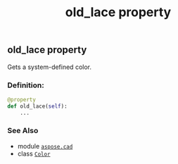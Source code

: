 ﻿---
title: old_lace property
second_title: Aspose.CAD for Python via .NET API References
description: 
type: docs
weight: 1180
url: /aspose.cad/color/old_lace/
is_root: false
---

## old_lace property


Gets a system-defined color.
### Definition:
```python
@property
def old_lace(self):
    ...
```

### See Also
* module [`aspose.cad`](../../)
* class [`Color`](/cad/python-net/aspose.cad/color)
